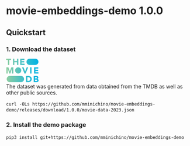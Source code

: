 # movie-embeddings-demo 1.0.0

## Quickstart

### 1. Download the dataset
![](https://raw.githubusercontent.com/mminichino/movie-embeddings-demo/main/doc/tmdb.png)
<br>
The dataset was generated from data obtained from the TMDB as well as other public sources.
```
curl -OLs https://github.com/mminichino/movie-embeddings-demo/releases/download/1.0.0/movie-data-2023.json
```
### 2. Install the demo package
```
pip3 install git+https://github.com/mminichino/movie-embeddings-demo
```
